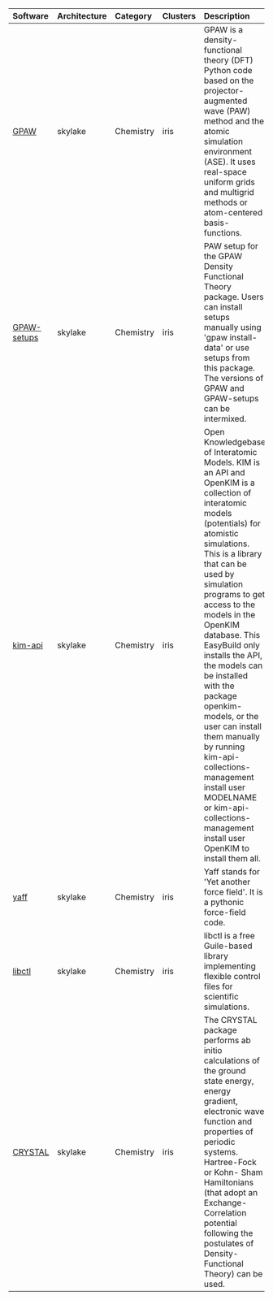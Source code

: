 | Software                                                       | Architecture   | Category         | Clusters    | Description                                                                                                                                                                                                                                                                                                                                                                                                                                                                                                                                             |
|:---------------------------------------------------------------|:---------------|:-----------------|:------------|:--------------------------------------------------------------------------------------------------------------------------------------------------------------------------------------------------------------------------------------------------------------------------------------------------------------------------------------------------------------------------------------------------------------------------------------------------------------------------------------------------------------------------------------------------------|
| <p><a href=https://wiki.fysik.dtu.dk/gpaw/>GPAW</a></p>        | <p>skylake</p> | <p>Chemistry</p> | <p>iris</p> | GPAW is a density-functional theory (DFT) Python code based on the projector-augmented wave (PAW) method and the atomic simulation environment (ASE). It uses real-space uniform grids and multigrid methods or atom-centered basis-functions.                                                                                                                                                                                                                                                                                                          |
| <p><a href=https://wiki.fysik.dtu.dk/gpaw/>GPAW-setups</a></p> | <p>skylake</p> | <p>Chemistry</p> | <p>iris</p> | PAW setup for the GPAW Density Functional Theory package. Users can install setups manually using 'gpaw install-data' or use setups from this package. The versions of GPAW and GPAW-setups can be intermixed.                                                                                                                                                                                                                                                                                                                                          |
| <p><a href=https://openkim.org/>kim-api</a></p>                | <p>skylake</p> | <p>Chemistry</p> | <p>iris</p> | Open Knowledgebase of Interatomic Models. KIM is an API and OpenKIM is a collection of interatomic models (potentials) for atomistic simulations.  This is a library that can be used by simulation programs to get access to the models in the OpenKIM database. This EasyBuild only installs the API, the models can be installed with the package openkim-models, or the user can install them manually by running kim-api-collections-management install user MODELNAME or kim-api-collections-management install user OpenKIM to install them all. |
| <p><a href=https://molmod.github.io/yaff/>yaff</a></p>         | <p>skylake</p> | <p>Chemistry</p> | <p>iris</p> | Yaff stands for 'Yet another force field'. It is a pythonic force-field code.                                                                                                                                                                                                                                                                                                                                                                                                                                                                           |
| <p><a href=https://github.com/stevengj/libctl>libctl</a></p>   | <p>skylake</p> | <p>Chemistry</p> | <p>iris</p> | libctl is a free Guile-based library implementing flexible control files for scientific simulations.                                                                                                                                                                                                                                                                                                                                                                                                                                                    |
| <p><a href=http://www.crystal.unito.it>CRYSTAL</a></p>         | <p>skylake</p> | <p>Chemistry</p> | <p>iris</p> | The CRYSTAL package performs ab initio calculations of the ground state energy, energy gradient, electronic wave function and properties of periodic systems. Hartree-Fock or Kohn- Sham Hamiltonians (that adopt an Exchange-Correlation potential following the postulates of Density-Functional Theory) can be used.                                                                                                                                                                                                                                 |